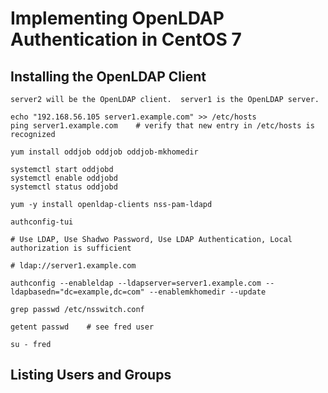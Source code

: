 # Implementing OpenLDAP Authentication in CentOS 7

## Installing the OpenLDAP Client

    server2 will be the OpenLDAP client.  server1 is the OpenLDAP server.  
    
    echo "192.168.56.105 server1.example.com" >> /etc/hosts
    ping server1.example.com    # verify that new entry in /etc/hosts is recognized
    
    yum install oddjob oddjob oddjob-mkhomedir
    
    systemctl start oddjobd
    systemctl enable oddjobd
    systemctl status oddjobd
    
    yum -y install openldap-clients nss-pam-ldapd

    authconfig-tui

    # Use LDAP, Use Shadwo Password, Use LDAP Authentication, Local authorization is sufficient

    # ldap://server1.example.com

    authconfig --enableldap --ldapserver=server1.example.com --ldapbasedn="dc=example,dc=com" --enablemkhomedir --update

    grep passwd /etc/nsswitch.conf

    getent passwd    # see fred user 

    su - fred

## Listing Users and Groups

    



